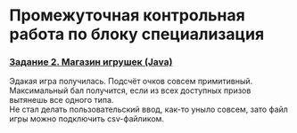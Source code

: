 # Промежуточная контрольная работа по блоку специализация

### [Задание 2. Магазин игрушек (Java)](task.md)

Эдакая игра получилась. Подсчёт очков совсем примитивный. Максимальный бал получится, если из всех доступных 
призов вытянешь все одного типа.  
Не стал делать пользовательский ввод, как-то уныло совсем, зато файл игры можно подключить csv-файликом.  
